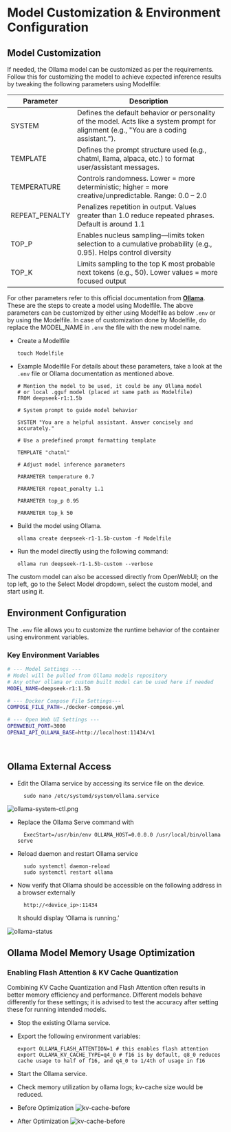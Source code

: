 # Model Customization & Environment Configuration

## Model Customization 
If needed, the Ollama model can be customized as per the requirements. Follow this for customizing the model to achieve expected inference results by tweaking the following parameters using Modelfile: 

| Parameter                                               | Description                |
|---------------------------------------------------------|----------------------------|
| SYSTEM                                                  | Defines the default behavior or personality of the model. Acts like a system prompt for alignment (e.g., "You are a coding assistant.").  |
| TEMPLATE                                                | Defines the prompt structure used (e.g., chatml, llama, alpaca, etc.) to format user/assistant messages.   |
| TEMPERATURE                                             | Controls randomness. Lower = more deterministic; higher = more creative/unpredictable. Range: 0.0 – 2.0  |
| REPEAT_PENALTY                                          | Penalizes repetition in output. Values greater than 1.0 reduce repeated phrases. Default is around 1.1  |
| TOP_P                                                   | Enables nucleus sampling—limits token selection to a cumulative probability (e.g., 0.95). Helps control diversity  |
| TOP_K                                                   | Limits sampling to the top K most probable next tokens (e.g., 50). Lower values = more focused output  |

For other parameters refer to this official documentation from [**Ollama**](https://github.com/ollama/ollama/blob/main/docs/modelfile.md). These are the steps to create a model using Modelfile. The above parameters can be customized by either using Modelfile as below ```.env``` or by using the Modelfile. In case of customization done by Modelfile, do replace the MODEL_NAME in ```.env``` the file with the new model name.

- Create a Modelfile

    ```
    touch Modelfile
    ```

- Example Modelfile
  For details about these parameters, take a look at the ```.env``` file or Ollama documentation as mentioned above.
  ```
  # Mention the model to be used, it could be any Ollama model 
  # or local .gguf model (placed at same path as Modelfile)
  FROM deepseek-r1:1.5b 

  # System prompt to guide model behavior 

  SYSTEM "You are a helpful assistant. Answer concisely and accurately." 

  # Use a predefined prompt formatting template 

  TEMPLATE "chatml" 

  # Adjust model inference parameters 

  PARAMETER temperature 0.7 

  PARAMETER repeat_penalty 1.1 

  PARAMETER top_p 0.95 

  PARAMETER top_k 50 
  ```

- Build the model using Ollama. 
  ```
  ollama create deepseek-r1-1.5b-custom -f Modelfile 
  ```

- Run the model directly using the following command: 
  ```
  ollama run deepseek-r1-1.5b-custom --verbose
  ```  

The custom model can also be accessed directly from OpenWebUI; on the top left, go to the Select Model dropdown, select the custom model, and start using it. 


## Environment Configuration

The `.env` file allows you to customize the runtime behavior of the container using environment variables.

### Key Environment Variables
``` bash
# --- Model Settings ---
# Model will be pulled from Ollama models repository
# Any other ollama or custom built model can be used here if needed
MODEL_NAME=deepseek-r1:1.5b

# --- Docker Compose File Settings---
COMPOSE_FILE_PATH=./docker-compose.yml

# --- Open Web UI Settings ---
OPENWEBUI_PORT=3000
OPENAI_API_OLLAMA_BASE=http://localhost:11434/v1

 
```

## Ollama External Access
- Edit the Ollama service by accessing its service file on the device.
  ```
    sudo nano /etc/systemd/system/ollama.service
  ```
![ollama-system-ctl.png](..%2Fdata%2Fimages%2Follama-system-ctl.png)

- Replace the Ollama Serve command with
  ```
    ExecStart=/usr/bin/env OLLAMA_HOST=0.0.0.0 /usr/local/bin/ollama serve
  ```
- Reload daemon and restart Ollama service
  ```
    sudo systemctl daemon-reload
    sudo systemctl restart ollama
  ```
- Now verify that Ollama should be accessible on the following address in a browser externally
  ```
    http://<device_ip>:11434
  ```
  It should display ‘Ollama is running.’ 

 ![ollama-status](..%2Fdata%2Fimages%2Follama-status.png)

## Ollama Model Memory Usage Optimization

### Enabling Flash Attention & KV Cache Quantization

Combining KV Cache Quantization and Flash Attention often results in better memory efficiency and performance. Different models behave differently for these settings; it is advised to test the accuracy after setting these for running intended models.


- Stop the existing Ollama service. 
- Export the following environment variables:
  ```
  export OLLAMA_FLASH_ATTENTION=1 # this enables flash attention
  export OLLAMA_KV_CACHE_TYPE=q4_0 # f16 is by default, q8_0 reduces cache usage to half of f16, and q4_0 to 1/4th of usage in f16
  ```
- Start the Ollama service. 
- Check memory utilization by ollama logs; kv-cache size would be reduced. 
- Before Optimization
![kv-cache-before](..%2Fdata%2Fimages%2Fkvcache-before.png)

- After Optimization
![kv-cache-before](..%2Fdata%2Fimages%2Fkvcache-after.png)
